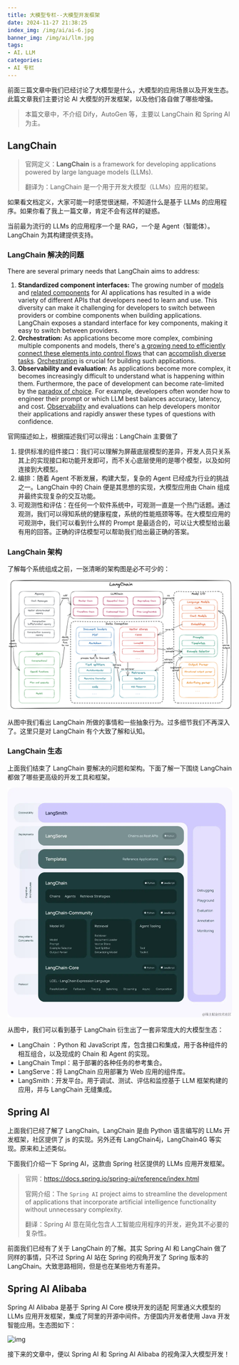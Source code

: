 ```yaml
---
title: 大模型专栏--大模型开发框架
date: 2024-11-27 21:38:25
index_img: /img/ai/ai-6.jpg
banner_img: /img/ai/llm.jpg
tags:
- AI，LLM
categories:
- AI 专栏
---
```


前面三篇文章中我们已经讨论了大模型是什么，大模型的应用场景以及开发生态。此篇文章我们主要讨论  AI 大模型的开发框架，以及他们各自做了哪些增强。

> 本篇文章中，不介绍 Dify，AutoGen 等，主要以 LangChain 和 Spring AI 为主。

## LangChain

> 官网定义：**LangChain** is a framework for developing applications powered by large language models (LLMs).
>
> 翻译为：LangChain 是一个用于开发大模型（LLMs）应用的框架。

如果看文档定义，大家可能一时感觉很迷糊，不知道什么是基于 LLMs 的应用程序。如果你看了我上一篇文章，肯定不会有这样的疑惑。

当前最为流行的 LLMs 的应用程序一个是 RAG，一个是 Agent（智能体）。LangChain 为其构建提供支持。

### LangChain 解决的问题

There are several primary needs that LangChain aims to address:

1. **Standardized component interfaces:** The growing number of [models](https://python.langchain.com/docs/integrations/chat/) and [related components](https://python.langchain.com/docs/integrations/vectorstores/) for AI applications has resulted in a wide variety of different APIs that developers need to learn and use. This diversity can make it challenging for developers to switch between providers or combine components when building applications. LangChain exposes a standard interface for key components, making it easy to switch between providers.
2. **Orchestration:** As applications become more complex, combining multiple components and models, there's [a growing need to efficiently connect these elements into control flows](https://lilianweng.github.io/posts/2023-06-23-agent/) that can [accomplish diverse tasks](https://www.sequoiacap.com/article/generative-ais-act-o1/). [Orchestration](https://en.wikipedia.org/wiki/Orchestration_(computing)) is crucial for building such applications.
3. **Observability and evaluation:** As applications become more complex, it becomes increasingly difficult to understand what is happening within them. Furthermore, the pace of development can become rate-limited by the [paradox of choice](https://en.wikipedia.org/wiki/Paradox_of_choice). For example, developers often wonder how to engineer their prompt or which LLM best balances accuracy, latency, and cost. [Observability](https://en.wikipedia.org/wiki/Observability) and evaluations can help developers monitor their applications and rapidly answer these types of questions with confidence.

官网描述如上，根据描述我们可以得出：LangChain 主要做了

1. 提供标准的组件接口：我们可以理解为屏蔽底层模型的差异，开发人员只关系其上的实现接口和功能开发即可，而不关心底层使用的是哪个模型，以及如何连接到大模型。
2. 编排：随着 Agent 不断发展，构建大型，复杂的 Agent 已经成为行业的挑战之一。LangChain 中的 Chain 便是其思想的实现，大模型应用由 Chain 组成并最终实现复杂的交互功能。
3. 可观测性和评估：在任何一个软件系统中，可观测一直是一个热门话题。通过观测，我们可以得知系统的健康程度，系统的性能瓶颈等等。在大模型应用的可观测中，我们可以看到什么样的 Prompt 是最适合的，可以让大模型给出最有用的回答。正确的评估模型可以帮助我们给出最正确的答案。

### LangChain 架构

了解每个系统组成之前，一张清晰的架构图是必不可少的：

![LangChain 主要组件和架构图](img/ai/ai-7.png)

从图中我们看出 LangChain 所做的事情和一些抽象行为。过多细节我们不再深入了。这里只是对 LangChain 有个大致了解和认知。

### LangChain 生态

上面我们结束了 LangChain 要解决的问题和架构。下面了解一下围绕 LangChain 都做了哪些更高级的开发工具和框架。

![7c3ff150404c521defe05eabe61534c6](img/ai/ai-8.png)

从图中，我们可以看到基于 LangChain 衍生出了一套非常庞大的大模型生态：

- LangChain ：Python 和 JavaScript 库，包含接口和集成，用于各种组件的相互组合，以及现成的 Chain 和 Agent 的实现。
- LangChain Tmpl：易于部署的各种任务的参考集合。
- LangServe：将 LangChain 应用部署为 Web 应用的组件库。
- LangSmith：开发平台。用于调试、测试、评估和监控基于 LLM 框架构建的应用，并与 LangChain 无缝集成。

## Spring AI

上面我们已经了解了 LangChain。LangChain 是由 Python 语言编写的 LLMs 开发框架，社区提供了 js 的实现。另外还有 LangChain4j，LangChain4G 等实现。原来和上述类似。

下面我们介绍一下 Spring AI，这款由 Spring 社区提供的 LLMs 应用开发框架。

> 官网：https://docs.spring.io/spring-ai/reference/index.html
>
> 官网介绍：The `Spring AI` project aims to streamline the development of applications that incorporate artificial intelligence functionality without unnecessary complexity.
>
> 翻译：Spring AI 意在简化包含人工智能应用程序的开发，避免其不必要的复杂性。

前面我们已经有了关于 LangChain 的了解。其实 Spring AI 和 LangChain 做了同样的事情，只不过 Spring AI 站在 Spring 的视角开发了 Spring 版本的 LangChain。大致思路相同，但是也在某些地方有差异。

## Spring AI Alibaba

Spring AI Alibaba 是基于 Spring AI Core 模块开发的适配 阿里通义大模型的 LLMs 应用开发框架，集成了阿里的开源中间件。方便国内开发者使用 Java 开发智能应用。生态图如下：

![img](https://img.alicdn.com/imgextra/i1/O1CN01uhDvMY22HZ4q1OZMM_!!6000000007095-2-tps-5440-2928.png)

接下来的文章中，便以 Spring AI 和 Spring AI Alibaba 的视角深入大模型开发！
